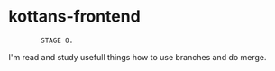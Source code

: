 # kottans-frontend

            STAGE 0.
I'm read and study usefull things how to use branches and do merge.
